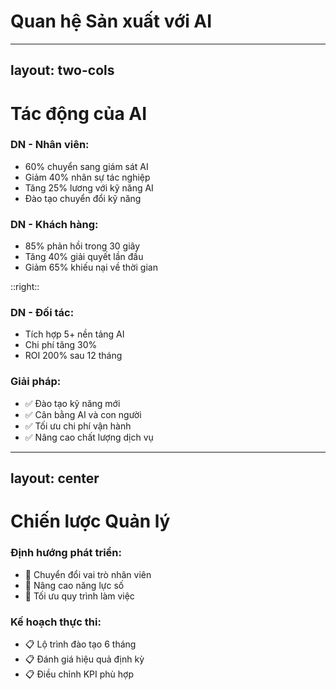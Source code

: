 # Quan hệ Sản xuất với AI

---
layout: two-cols
---

# Tác động của AI

<v-clicks>

### DN - Nhân viên:
- 60% chuyển sang giám sát AI
- Giảm 40% nhân sự tác nghiệp
- Tăng 25% lương với kỹ năng AI
- Đào tạo chuyển đổi kỹ năng

### DN - Khách hàng:
- 85% phản hồi trong 30 giây
- Tăng 40% giải quyết lần đầu
- Giảm 65% khiếu nại về thời gian

</v-clicks>

::right::

<v-clicks>

### DN - Đối tác:
- Tích hợp 5+ nền tảng AI
- Chi phí tăng 30%
- ROI 200% sau 12 tháng

### Giải pháp:
- ✅ Đào tạo kỹ năng mới
- ✅ Cân bằng AI và con người
- ✅ Tối ưu chi phí vận hành
- ✅ Nâng cao chất lượng dịch vụ

</v-clicks>

---
layout: center
---

# Chiến lược Quản lý

<v-clicks>

### Định hướng phát triển:
- 🎯 Chuyển đổi vai trò nhân viên
- 🎯 Nâng cao năng lực số
- 🎯 Tối ưu quy trình làm việc

### Kế hoạch thực thi:
- 📋 Lộ trình đào tạo 6 tháng
- 📋 Đánh giá hiệu quả định kỳ
- 📋 Điều chỉnh KPI phù hợp

</v-clicks>
